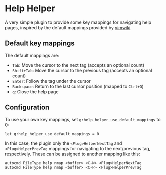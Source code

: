 # Help Helper

A very simple plugin to provide some key mappings for navigating help pages,
inspired by the default mappings provided by
[vimwiki](https://github.com/vimwiki/vimwiki).


## Default key mappings

The default mappings are:

* `Tab`: Move the cursor to the next tag (accepts an optional count)
* `Shift+Tab`: Move the cursor to the previous tag (accepts an optional count)
* `Enter`: Follow the tag under the cursor
* `Backspace`: Return to the last cursor position (mapped to `Ctrl+O`)
* `q`: Close the help page


## Configuration

To use your own key mappings, set `g:help_helper_use_default_mappings` to 0:

```vim
let g:help_helper_use_default_mappings = 0
```

In this case, the plugin only the `<Plug>HelperNextTag` and
`<Plug>HelperPrevTag` mappings for navigating to the next/previous tag,
respectively. These can be assigned to another mapping like this:

```vim
autocmd FileType help nmap <buffer> <C-N> <Plug>HelperNextTag
autocmd FileType help nmap <buffer> <C-P> <Plug>HelperPrevTag
```
